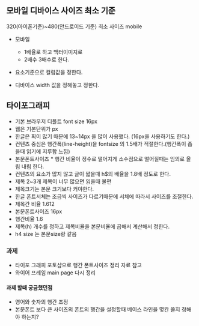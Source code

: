 ## 모바일 디바이스 사이즈 최소 기준
320(아이폰기준)~480(안드로이드 기준) 최소 사이즈 mobile

- 모바일
  - 1배율로 하고 백터이미지로
  - 2배수 3배수로 한다.

- 요소기준으로 컬럼값을 정한다.
- 디바이스 width 값을 정해놓고 정한다.

## 타이포그래피
- 기본 브라우저 디폴트 font size 16px
- 웹은 기본단위가 px
- 한글은 획이 많기 때문에 13~14px 을 많이 사용했다. (16px을 사용하기도 한다.)
- 컨텐츠 중심은 행간폭(line-height)을 fontsize 의 1.5배가 적절한다.(행간폭이 좁을때 읽기에 지루함 느낌)
- 본문폰트사이즈 * 행간 비율이 정수로 떨어지게 소수점으로 떨어질때는 임의로 올림 내림 한다.
- 컨텐츠의 요소가 많지 않고 글이 짧을때 h$의 배율을 1.8배 정도로 한다.
- 제목 2~3개 제목이 너무 많으면 읽을때 불편
- 제목크기는 본문 크기보다 커야한다.
- 한글 폰트서체는 조금씩 사이즈가 다르기때문에 서체에 따라서 사이즈를 조절한다.
- 제목간 비율 1.612
- 본문폰트사이즈 16px
- 행간비율 1.6
- 제목(h) 개수를 정하고 제목비율을 본문비율에 곱해서 계산해서 정한다.
- h4 size 는 본문size랑 같음

### 과제
- 타이포 그래피 포토샵으로 행간 폰트사이즈 정리 자료 참고
- 와이어 프레임 main page 다시 정리

#### 과제 할때 궁금했던점 
- 영어와 숫자의 행간 조정 
- 본문폰트 보다 큰 사이즈의 폰트의 행간을 설정할때 베이스 라인을 몇칸 쓸지 정해야 하는지?

